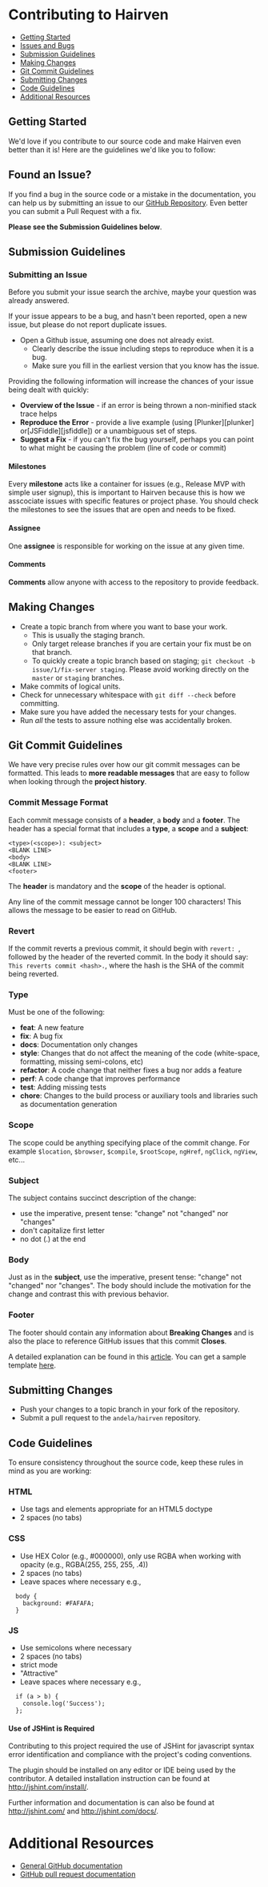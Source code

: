 # Contributing to Hairven

 - [Getting Started](#gs)
 - [Issues and Bugs](#issue)
 - [Submission Guidelines](#submit)
 - [Making Changes](#mc)
 - [Git Commit Guidelines](#commit)
 - [Submitting Changes](#sc)
 - [Code Guidelines](#cg)
 - [Additional Resources](#ar)


## <a name="gs"></a> Getting Started
We'd love if you contribute to our source code and make Hairven even better than it is! Here are the guidelines we'd like you to follow:


## <a name="issue"></a> Found an Issue?
If you find a bug in the source code or a mistake in the documentation, you can help us by submitting an issue to our [GitHub Repository](https://github.com/andela/hairven/issues). Even better you can submit a Pull Request with a fix.

**Please see the Submission Guidelines below**.


## <a name="submit"></a> Submission Guidelines

### Submitting an Issue
Before you submit your issue search the archive, maybe your question was already answered.

If your issue appears to be a bug, and hasn't been reported, open a new issue, but please do not report duplicate issues. 

* Open a Github issue, assuming one does not already exist.
  * Clearly describe the issue including steps to reproduce when it is a bug.
  * Make sure you fill in the earliest version that you know has the issue.

Providing the following information will increase the chances of your issue being dealt with quickly:

* **Overview of the Issue** - if an error is being thrown a non-minified stack trace helps
* **Reproduce the Error** - provide a live example (using [Plunker][plunker] or[JSFiddle][jsfiddle]) or a unambiguous set of steps.
* **Suggest a Fix** - if you can't fix the bug yourself, perhaps you can point to what might be causing the problem (line of code or commit)

#### Milestones
Every **milestone** acts like a container for issues (e.g., Release MVP with simple user signup), this is important to Hairven because this is how we asscociate issues with specific features or project phase. You should check the milestones to see the issues that are open and needs to be fixed.

#### Assignee
One **assignee** is responsible for working on the issue at any given time.

#### Comments
**Comments** allow anyone with access to the repository to provide feedback.


## <a name="mc"></a> Making Changes

* Create a topic branch from where you want to base your work.
  * This is usually the staging branch.
  * Only target release branches if you are certain your fix must be on that
    branch.
  * To quickly create a topic branch based on staging; `git checkout -b
    issue/1/fix-server staging`. Please avoid working directly on the
    `master` or `staging` branches.
* Make commits of logical units.
* Check for unnecessary whitespace with `git diff --check` before committing.
* Make sure you have added the necessary tests for your changes.
* Run _all_ the tests to assure nothing else was accidentally broken.

## <a name="commit"></a> Git Commit Guidelines

We have very precise rules over how our git commit messages can be formatted.  This leads to **more readable messages** that are easy to follow when looking through the **project history**.

### Commit Message Format
Each commit message consists of a **header**, a **body** and a **footer**. The header has a special format that includes a **type**, a **scope** and a **subject**:

```
<type>(<scope>): <subject>
<BLANK LINE>
<body>
<BLANK LINE>
<footer>
```

The **header** is mandatory and the **scope** of the header is optional.

Any line of the commit message cannot be longer 100 characters! This allows the message to be easier to read on GitHub.

### Revert
If the commit reverts a previous commit, it should begin with `revert: `, followed by the header of the reverted commit. In the body it should say: `This reverts commit <hash>.`, where the hash is the SHA of the commit being reverted.

### Type
Must be one of the following:

* **feat**: A new feature
* **fix**: A bug fix
* **docs**: Documentation only changes
* **style**: Changes that do not affect the meaning of the code (white-space, formatting, missing
  semi-colons, etc)
* **refactor**: A code change that neither fixes a bug nor adds a feature
* **perf**: A code change that improves performance
* **test**: Adding missing tests
* **chore**: Changes to the build process or auxiliary tools and libraries such as documentation
  generation

### Scope
The scope could be anything specifying place of the commit change. For example `$location`, `$browser`, `$compile`, `$rootScope`, `ngHref`, `ngClick`, `ngView`, etc...

### Subject
The subject contains succinct description of the change:

* use the imperative, present tense: "change" not "changed" nor "changes"
* don't capitalize first letter
* no dot (.) at the end

### Body
Just as in the **subject**, use the imperative, present tense: "change" not "changed" nor "changes".
The body should include the motivation for the change and contrast this with previous behavior.

### Footer
The footer should contain any information about **Breaking Changes** and is also the place to reference GitHub issues that this commit **Closes**.

A detailed explanation can be found in this [article](http://adamsimpson.net/writing/git-commit-template). You can get a sample template [here](https://gist.github.com/Linell/bd8100c4e04348c7966d).


## <a name="sc"></a> Submitting Changes

* Push your changes to a topic branch in your fork of the repository.
* Submit a pull request to the `andela/hairven` repository.


## <a name="cg"></a> Code Guidelines
To ensure consistency throughout the source code, keep these rules in mind as you are working:

### HTML

* Use tags and elements appropriate for an HTML5 doctype 
* 2 spaces (no tabs)

### CSS

* Use HEX Color (e.g., #000000), only use RGBA when working with opacity (e.g., RGBA(255, 255, 255, .4))
* 2 spaces (no tabs)
* Leave spaces where necessary e.g.,

```
  body {
    background: #FAFAFA;
  }
```

### JS

* Use semicolons where necessary
* 2 spaces (no tabs)
* strict mode
* "Attractive"
* Leave spaces where necessary e.g.,

```
  if (a > b) { 
    console.log('Success');
  };
```

#### Use of JSHint is Required

Contributing to this project required the use of JSHint for javascript syntax error identification 
and compliance with the project's coding conventions.

The plugin should be installed on any editor or IDE being used by the contributor.
A detailed installation instruction can be found at http://jshint.com/install/.

Further information and documentation is can also be found at http://jshint.com/ and http://jshint.com/docs/.


# <a name="ar"></a> Additional Resources

* [General GitHub documentation](http://help.github.com/)
* [GitHub pull request documentation](http://help.github.com/send-pull-requests/)
